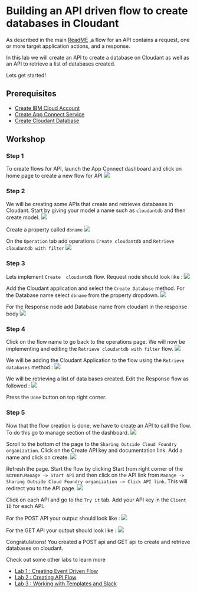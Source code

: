 # Building an API driven flow to create databases in Cloudant 
As described in the main [ReadME](https://github.com/pmmistry/AppConnectWorkshop#flows-for-api) ,a flow for an API contains a request, one or more target application actions, and a response.

In this lab we will create an API to create a database on Cloudant as well as an API to retrieve a list of databases created. 

Lets get started! 

## Prerequisites
- [Create IBM Cloud Account](https://github.com/pmmistry/AppConnectWorkshop#prerequisites)
- [Create App Connect Service](https://github.com/pmmistry/AppConnectWorkshop#prerequisites)
- [Create Cloudant Database](https://github.com/pmmistry/AppConnectWorkshop#prerequisites)

## Workshop

### Step 1 
To create flows for API, launch the App Connect dashboard and click on home page to create a new flow for API 
![](./images/img28.png)

### Step 2
We will be creating some APIs that create and retrieves  databases in Cloudant. Start by giving your model a name such as `cloudantdb` and then create model. 
![](./images/img29.png)

Create a property called `dbname`
![](./images/img30.png)

On the `Operation` tab add operations `Create cloudantdb` and `Retrieve cloudantdb with filter` 
![](./images/img31.png)

### Step 3 
Lets implement `Create  cloudantdb` flow.  Request node should look like : 
![](./images/img32.png)

Add the Cloudant application and select the `Create Database` method. For the Database name select `dbname` from the property dropdown.
![](./images/img33.png)

For the Response node add Database name from cloudant in the response body 
![](./images/img34.png)

### Step 4 
Click on the flow name to go back to the operations page. We will now be implementing and editing the `Retrieve cloudantdb with filter` flow. 
![](./images/img35.png)

We will be adding the Cloudant Application to the flow using the `Retrieve databases` method : 
![](./images/img36.png)

We will be retrieving a list of data bases created. Edit the Response flow as followed : 
![](./images/img37.png)

Press the `Done` button on top right corner. 

### Step 5
Now that the flow creation is done, we have to create an API to call the flow. To do this go to manage section of the dashboard. 
![](./images/img38.png)

Scroll to the bottom of the page to the `Sharing Outside Cloud Foundry organization`. Click on the Create API key and documentation link. Add a name and click on create. 
![](./images/img39.png)

Refresh the page. Start the flow by clicking Start from right corner of the screen.`Manage -> Start API` and then click on the API link from `Manage -> Sharing Outside Cloud Foundry organization -> Click API link`. This will redirect you to the API page.
![](./images/img40.png)

Click on each API and go to the `Try it` tab. Add your API key in the `Client ID` for each API. 

For the POST API your output should look like : 
![](./images/img41.png)

For the GET API your output should look like : 
![](./images/img42.png)

Congratulations! You created a POST api and GET api to create and retrieve databases on cloudant. 

Check out some other labs to learn more
- [Lab 1 : Creating Event Driven Flow](https://github.com/pmmistry/AppConnectWorkshop/blob/main/EventFlow.md) 
- [Lab 2 : Creating API Flow](https://github.com/pmmistry/AppConnectWorkshop/blob/main/APIFlow.md)
- [Lab 3 : Working with Templates and Slack](https://github.com/pmmistry/AppConnectWorkshop/blob/main/Templates.md)

